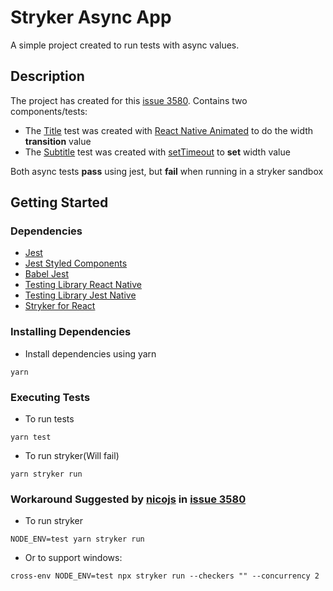 # Stryker Async App

A simple project created to run tests with async values.

## Description

The project has created for this [issue 3580](https://github.com/stryker-mutator/stryker-js/issues/3580). 
Contains two components/tests:
- The [Title](https://github.com/ehcorrea/stryker-async-app/tree/main/src/components/Title) test 
was created with [React Native Animated](https://reactnative.dev/docs/animated) to do the width **transition** value
- The [Subtitle](https://github.com/ehcorrea/stryker-async-app/tree/main/src/components/Subtitle) test 
was created with [setTimeout](https://www.w3schools.com/jsref/met_win_settimeout.asp) to **set** width value

Both async tests **pass** using jest, but **fail** when running in a stryker sandbox



## Getting Started

### Dependencies

* [Jest](https://jestjs.io/pt-BR/)
* [Jest Styled Components](https://github.com/styled-components/jest-styled-components)
* [Babel Jest](https://www.npmjs.com/package/babel-jest)
* [Testing Library React Native](https://testing-library.com/docs/react-native-testing-library/intro/)
* [Testing Library Jest Native](https://testing-library.com/docs/ecosystem-jest-native/)
* [Stryker for React](https://stryker-mutator.io/docs/stryker-js/guides/react/)

### Installing Dependencies

* Install dependencies using yarn 
```
yarn
```

### Executing Tests

* To run tests
```
yarn test
```
* To run stryker(Will fail)
```
yarn stryker run
```

### Workaround Suggested by [nicojs](https://github.com/nicojs) in [issue 3580](https://github.com/stryker-mutator/stryker-js/issues/3580)

* To run stryker
```
NODE_ENV=test yarn stryker run
```
* Or to support windows:
```
cross-env NODE_ENV=test npx stryker run --checkers "" --concurrency 2
```



